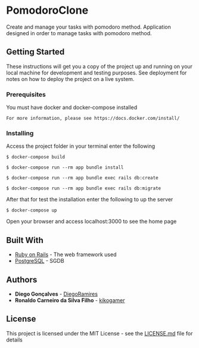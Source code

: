 # PomodoroClone

Create and manage your tasks with pomodoro method.
Application designed in order to manage tasks with pomodoro method.

## Getting Started

These instructions will get you a copy of the project up and running on your local machine for development and testing purposes. See deployment for notes on how to deploy the project on a live system.

### Prerequisites

You must have docker and docker-compose installed

```
For more information, please see https://docs.docker.com/install/ 
```

### Installing

Access the project folder in your terminal enter the following

```
$ docker-compose build
```

```
$ docker-compose run --rm app bundle install
```

```
$ docker-compose run --rm app bundle exec rails db:create
```

```
$ docker-compose run --rm app bundle exec rails db:migrate
```
After that for test the installation enter the following to up the server

```
$ docker-compose up
```

Open your browser and access localhost:3000 to see the home page

## Built With

* [Ruby on Rails](https://rubyonrails.org/) - The web framework used
* [PostgreSQL](https://www.postgresql.org/) - SGDB

## Authors

* **Diego Gonçalves** - [DiegoRamires](https://github.com/DiegoRamires)
* **Ronaldo Carneiro da Silva Filho** - [kikogamer](https://github.com/kikogamer) 

## License

This project is licensed under the MIT License - see the [LICENSE.md](LICENSE.md) file for details